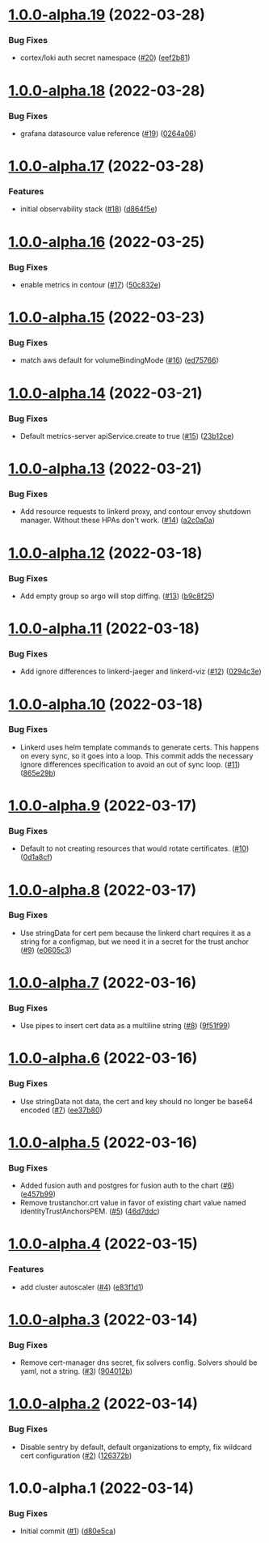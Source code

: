 # [1.0.0-alpha.19](https://github.com/catalystsquad/chart-platform-services/compare/v1.0.0-alpha.18...v1.0.0-alpha.19) (2022-03-28)


### Bug Fixes

* cortex/loki auth secret namespace ([#20](https://github.com/catalystsquad/chart-platform-services/issues/20)) ([eef2b81](https://github.com/catalystsquad/chart-platform-services/commit/eef2b81bb1a8d735f4f1ef550d7887062f136285))

# [1.0.0-alpha.18](https://github.com/catalystsquad/chart-platform-services/compare/v1.0.0-alpha.17...v1.0.0-alpha.18) (2022-03-28)


### Bug Fixes

* grafana datasource value reference ([#19](https://github.com/catalystsquad/chart-platform-services/issues/19)) ([0264a06](https://github.com/catalystsquad/chart-platform-services/commit/0264a066504ef910b5ce81e28d0155bb6e139d19))

# [1.0.0-alpha.17](https://github.com/catalystsquad/chart-platform-services/compare/v1.0.0-alpha.16...v1.0.0-alpha.17) (2022-03-28)


### Features

* initial observability stack ([#18](https://github.com/catalystsquad/chart-platform-services/issues/18)) ([d864f5e](https://github.com/catalystsquad/chart-platform-services/commit/d864f5e80d7873973ca3687ddfc377ea1dabd8d8))

# [1.0.0-alpha.16](https://github.com/catalystsquad/chart-platform-services/compare/v1.0.0-alpha.15...v1.0.0-alpha.16) (2022-03-25)


### Bug Fixes

* enable metrics in contour ([#17](https://github.com/catalystsquad/chart-platform-services/issues/17)) ([50c832e](https://github.com/catalystsquad/chart-platform-services/commit/50c832e24af2988865195123b5a44546cd48b97b))

# [1.0.0-alpha.15](https://github.com/catalystsquad/chart-platform-services/compare/v1.0.0-alpha.14...v1.0.0-alpha.15) (2022-03-23)


### Bug Fixes

* match aws default for volumeBindingMode ([#16](https://github.com/catalystsquad/chart-platform-services/issues/16)) ([ed75766](https://github.com/catalystsquad/chart-platform-services/commit/ed757662151a7815cf0e8ab32b7175bc6e3f4494))

# [1.0.0-alpha.14](https://github.com/catalystsquad/chart-platform-services/compare/v1.0.0-alpha.13...v1.0.0-alpha.14) (2022-03-21)


### Bug Fixes

* Default metrics-server apiService.create to true ([#15](https://github.com/catalystsquad/chart-platform-services/issues/15)) ([23b12ce](https://github.com/catalystsquad/chart-platform-services/commit/23b12ce992cf71d6e6aad887d2449eaf2785326e))

# [1.0.0-alpha.13](https://github.com/catalystsquad/chart-platform-services/compare/v1.0.0-alpha.12...v1.0.0-alpha.13) (2022-03-21)


### Bug Fixes

* Add resource requests to linkerd proxy, and contour envoy shutdown manager. Without these HPAs don't work. ([#14](https://github.com/catalystsquad/chart-platform-services/issues/14)) ([a2c0a0a](https://github.com/catalystsquad/chart-platform-services/commit/a2c0a0a75bb1191cb64c1ffb9e242a08fb96b0e3))

# [1.0.0-alpha.12](https://github.com/catalystsquad/chart-platform-services/compare/v1.0.0-alpha.11...v1.0.0-alpha.12) (2022-03-18)


### Bug Fixes

* Add empty group so argo will stop diffing. ([#13](https://github.com/catalystsquad/chart-platform-services/issues/13)) ([b9c8f25](https://github.com/catalystsquad/chart-platform-services/commit/b9c8f2587aa4a27b1917f9b5e18e357e017b2c84))

# [1.0.0-alpha.11](https://github.com/catalystsquad/chart-platform-services/compare/v1.0.0-alpha.10...v1.0.0-alpha.11) (2022-03-18)


### Bug Fixes

* Add ignore differences to linkerd-jaeger and linkerd-viz ([#12](https://github.com/catalystsquad/chart-platform-services/issues/12)) ([0294c3e](https://github.com/catalystsquad/chart-platform-services/commit/0294c3eb56976a90b52ad02f167025396b839b47))

# [1.0.0-alpha.10](https://github.com/catalystsquad/chart-platform-services/compare/v1.0.0-alpha.9...v1.0.0-alpha.10) (2022-03-18)


### Bug Fixes

* Linkerd uses helm template commands to generate certs. This happens on every sync, so it goes into a loop. This commit adds the necessary ignore differences specification to avoid an out of sync loop. ([#11](https://github.com/catalystsquad/chart-platform-services/issues/11)) ([865e29b](https://github.com/catalystsquad/chart-platform-services/commit/865e29b5316a8247bd72fcdd913410d2f31dd15d))

# [1.0.0-alpha.9](https://github.com/catalystsquad/chart-platform-services/compare/v1.0.0-alpha.8...v1.0.0-alpha.9) (2022-03-17)


### Bug Fixes

* Default to not creating resources that would rotate certificates. ([#10](https://github.com/catalystsquad/chart-platform-services/issues/10)) ([0d1a8cf](https://github.com/catalystsquad/chart-platform-services/commit/0d1a8cf7998f83165ade3798563207470ed03dfa))

# [1.0.0-alpha.8](https://github.com/catalystsquad/chart-platform-services/compare/v1.0.0-alpha.7...v1.0.0-alpha.8) (2022-03-17)


### Bug Fixes

* Use stringData for cert pem because the linkerd chart requires it as a string for a configmap, but we need it in a secret for the trust anchor ([#9](https://github.com/catalystsquad/chart-platform-services/issues/9)) ([e0605c3](https://github.com/catalystsquad/chart-platform-services/commit/e0605c387b37f175813d88337eab37d0af79e389))

# [1.0.0-alpha.7](https://github.com/catalystsquad/chart-platform-services/compare/v1.0.0-alpha.6...v1.0.0-alpha.7) (2022-03-16)


### Bug Fixes

* Use pipes to insert cert data as a multiline string ([#8](https://github.com/catalystsquad/chart-platform-services/issues/8)) ([9f51f99](https://github.com/catalystsquad/chart-platform-services/commit/9f51f99c0baa5da40d39d39c24accb9977c54138))

# [1.0.0-alpha.6](https://github.com/catalystsquad/chart-platform-services/compare/v1.0.0-alpha.5...v1.0.0-alpha.6) (2022-03-16)


### Bug Fixes

* Use stringData not data, the cert and key should no longer be base64 encoded ([#7](https://github.com/catalystsquad/chart-platform-services/issues/7)) ([ee37b80](https://github.com/catalystsquad/chart-platform-services/commit/ee37b80f9f6ede27a9850641e0cf5b48fcfb2d4d))

# [1.0.0-alpha.5](https://github.com/catalystsquad/chart-platform-services/compare/v1.0.0-alpha.4...v1.0.0-alpha.5) (2022-03-16)


### Bug Fixes

* Added fusion auth and postgres for fusion auth to the chart ([#6](https://github.com/catalystsquad/chart-platform-services/issues/6)) ([e457b99](https://github.com/catalystsquad/chart-platform-services/commit/e457b998f2247a1409e0b34768358cd9dd51ffc5))
* Remove trustanchor.crt value in favor of existing chart value named identityTrustAnchorsPEM. ([#5](https://github.com/catalystsquad/chart-platform-services/issues/5)) ([46d7ddc](https://github.com/catalystsquad/chart-platform-services/commit/46d7ddcb3cd253a1eeaaebdb0245f864595b22ac))

# [1.0.0-alpha.4](https://github.com/catalystsquad/chart-platform-services/compare/v1.0.0-alpha.3...v1.0.0-alpha.4) (2022-03-15)


### Features

* add cluster autoscaler ([#4](https://github.com/catalystsquad/chart-platform-services/issues/4)) ([e83f1d1](https://github.com/catalystsquad/chart-platform-services/commit/e83f1d1db208bcd77c54de70344c07c1ba5eef76))

# [1.0.0-alpha.3](https://github.com/catalystsquad/chart-platform-services/compare/v1.0.0-alpha.2...v1.0.0-alpha.3) (2022-03-14)


### Bug Fixes

* Remove cert-manager dns secret, fix solvers config. Solvers should be yaml, not a string. ([#3](https://github.com/catalystsquad/chart-platform-services/issues/3)) ([904012b](https://github.com/catalystsquad/chart-platform-services/commit/904012bd0b1dcfa4f2da32fd89ef7cf162f1aa71))

# [1.0.0-alpha.2](https://github.com/catalystsquad/chart-platform-services/compare/v1.0.0-alpha.1...v1.0.0-alpha.2) (2022-03-14)


### Bug Fixes

* Disable sentry by default, default organizations to empty, fix wildcard cert configuration ([#2](https://github.com/catalystsquad/chart-platform-services/issues/2)) ([126372b](https://github.com/catalystsquad/chart-platform-services/commit/126372b61b5456110dd53d05c4e0950213d15726))

# 1.0.0-alpha.1 (2022-03-14)


### Bug Fixes

* Initial commit ([#1](https://github.com/catalystsquad/chart-platform-services/issues/1)) ([d80e5ca](https://github.com/catalystsquad/chart-platform-services/commit/d80e5ca9a340b55b15f745dbdc098f621599ba82))
